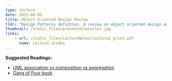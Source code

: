 ```yaml
---
type: lecture
date: 2021-04-05
title: Object Oriented Design Review
tldr: "Design Patterns defintion. A review on object oriented design and UML"
thumbnail: /static_files/presentations/lec.jpg
links: 
    - url: /static_files/LectureNotes/Lecture2_print.pdf
      name: Lecture slides
---
```

**Suggested Readings:**
- [UML association vs composition vs aggregation](https://www.visual-paradigm.com/guide/uml-unified-modeling-language/uml-aggregation-vs-composition/)
- [Gang of Four book](https://www.amazon.com/Design-Patterns-Object-Oriented-Addison-Wesley-Professional-ebook/dp/B000SEIBB8)
